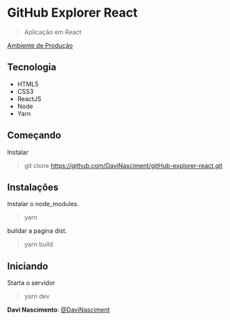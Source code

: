 # GitHub Explorer React
> Aplicação em React

[Ambiente de Produção](https://github-explorer-react-d.netlify.app/)
  
## Tecnologia

* HTML5
* CSS3
* ReactJS
* Node
* Yarn

## Começando
 
Instalar
>    git clone https://github.com/DaviNasciment/gitHub-explorer-react.git
 
## Instalações
Instalar o node_modules.
>    yarn
>    
buildar a pagina dist.
>    yarn build

## Iniciando 
Starta o servidor
>    yarn dev

 
**Davi Nascimento**: [@DaviNasciment](https://github.com/DaviNasciment)
